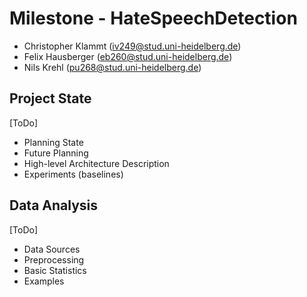 # Milestone - HateSpeechDetection

- Christopher Klammt (iv249@stud.uni-heidelberg.de)
- Felix Hausberger (eb260@stud.uni-heidelberg.de)
- Nils Krehl (pu268@stud.uni-heidelberg.de)

## Project State

[ToDo]
- Planning State
- Future Planning
- High-level Architecture Description
- Experiments (baselines)

## Data Analysis

[ToDo]
- Data Sources
- Preprocessing
- Basic Statistics
- Examples



